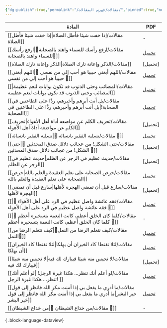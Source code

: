 ```yaml
---
{"dg-publish":true,"permalink":"/مقالات/فهرس المقالات/","pinned":true,"noteIcon":"✨"}
---
```



| المادة                                                                                                                                   | PDF                                  |
| ---------------------------------------------------------------------------------------------------------------------------------------- | ------------------------------------ |
| [[مقالات/إذا خفت شيئا فأطل الصلاة\|إذا خفت شيئا فأطل الصلاة]]                                                                         | \-                                   |
| [[مقالات/ارفع رأسك للسماء  واهتد بالصحابة📝\|ارفع رأسك للسماء  واهتد بالصحابة📝]]                                                     | [تحميل](https://t.me/AlMighwary/209) |
| [[مقالات/الذكر وإعانة تارك الصلاة\|الذكر وإعانة تارك الصلاة]]                                                                         | [تحميل]                              |
| [[مقالات/اللهم أبغني حبيبا هو أحب إلي من نفسي 📝\|اللهم أبغني حبيبا هو أحب إلي من نفسي 📝]]                                           | [تحميل](https://t.me/AlMighwary/211) |
| [[مقالات/المصائب وحتى الذنوب قد تكون بوابات لنعم عظيمة\|المصائب وحتى الذنوب قد تكون بوابات لنعم عظيمة]]                               | [تحميل](https://t.me/AlMighwary/157) |
| [[مقالات/بل أنت أبرهم وأخيرهم، ردَّا على الطاعنين في الصحابة!\|بل أنت أبرهم وأخيرهم، ردَّا على الطاعنين في الصحابة!]]                 | [تحميل](https://t.me/AlMighwary/142) |
| [[مقالات/تحريف الكلم عن مواضعه أداة أهل الأهواء\|تحريف الكلم عن مواضعه أداة أهل الأهواء]]                                             | [تحميل]                              |
| [[مقالات/تسلية الفقير باتسائه 📝\|تسلية الفقير باتسائه 📝]]                                                                           | [تحميل](https://t.me/AlMighwary/187) |
| [[مقالات/حتى الشكل! من عجائب دلائل صدق المحدثين 📝\|حتى الشكل! من عجائب دلائل صدق المحدثين 📝]]                                       | [تحميل]                              |
| [[مقالات/حديث عظيم في الزجر عن الظلم\|حديث عظيم في الزجر عن الظلم]]                                                                   | [تحميل]                              |
| [[مقالات/حرص الصحابة على تعلم العقيدة والعلم بالله\|حرص الصحابة على تعلم العقيدة والعلم بالله]]                                       | [تحميل](https://t.me/AlMighwary/153) |
| [[مقالات/سارع قبل أن تمضي الهجرة لأهلها\|سارع قبل أن تمضي الهجرة لأهلها]]                                                             | [تحميل]                              |
| [[مقالات/فقه عائشة واصل عظيم في الرد على أهل الأهواء 📝\|فقه عائشة واصل عظيم في الرد على أهل الأهواء 📝]]                             | [تحميل](https://t.me/AlMighwary/133) |
| [[مقالات/كلما كان الخلق أعظم، كانت النعمة بتسخيره أعظم 📝\|كلما كان الخلق أعظم، كانت النعمة بتسخيره أعظم 📝]]                         | \-                                   |
| [[مقالات/كيف نتعلم الرضا من النمل📝\|كيف نتعلم الرضا من النمل📝]]                                                                     | [تحميل](https://t.me/AlMighwary/205) |
| [[مقالات/لئلا تقنط! كاد الخيران أن يهلكا\|لئلا تقنط! كاد الخيران أن يهلكا]]                                                           | [تحميل](https://t.me/AlMighwary/128) |
| [[مقالات/لا تحبس منه شيئا فيبارك لك فيه\|لا تحبس منه شيئا فيبارك لك فيه]]                                                             | [تحميل]                              |
| [[مقالات/لو أعلم أنك تنظر... هكذا غيرة الرجل! \|لو أعلم أنك تنظر... هكذا غيرة الرجل! ]]                                               | [تحميل](https://t.me/AlMighwary/168) |
| [[مقالات/ما أدري ما يفعل بي إذا أمنت مكر الله فانظر إلى قول خير البشر\|ما أدري ما يفعل بي إذا أمنت مكر الله فانظر إلى قول خير البشر]] | [تحميل](https://t.me/AlMighwary/179) |
| [[مقالات/من خداع الشيطان 📝\|من خداع الشيطان 📝]]                                                                                     | \-                                   |

{ .block-language-dataview}
